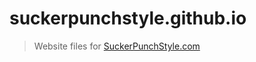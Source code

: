 # suckerpunchstyle.github.io

> Website files for [SuckerPunchStyle.com][suckerpunch]

[suckerpunch]: http://suckerpunchstyle.com
